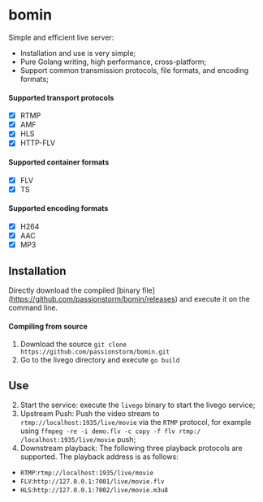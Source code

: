 # bomin
Simple and efficient live server:
- Installation and use is very simple;
- Pure Golang writing, high performance, cross-platform;
- Support common transmission protocols, file formats, and encoding formats;

#### Supported transport protocols
- [x] RTMP
- [x] AMF
- [x] HLS
- [x] HTTP-FLV

#### Supported container formats
- [x] FLV
- [x] TS

#### Supported encoding formats
- [x] H264
- [x] AAC
- [x] MP3

## Installation
Directly download the compiled [binary file] (https://github.com/passionstorm/bomin/releases) and execute it on the command line.

#### Compiling from source
1. Download the source `git clone https://github.com/passionstorm/bomin.git`
2. Go to the livego directory and execute `go build`

## Use
2. Start the service: execute the `livego` binary to start the livego service;
3. Upstream Push: Push the video stream to `rtmp://localhost:1935/live/movie` via the `RTMP` protocol, for example using `ffmpeg -re -i demo.flv -c copy -f flv rtmp:/ /localhost:1935/live/movie` push;
4. Downstream playback: The following three playback protocols are supported. The playback address is as follows:
* `RTMP`:`rtmp://localhost:1935/live/movie`
* `FLV`:`http://127.0.0.1:7001/live/movie.flv`
* `HLS`:`http://127.0.0.1:7002/live/movie.m3u8`

